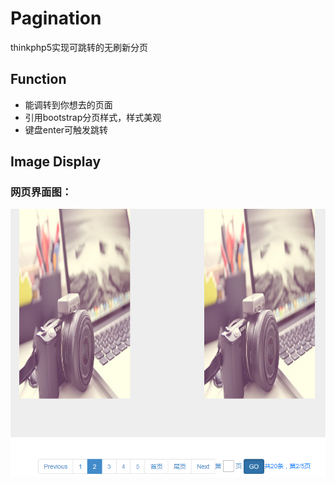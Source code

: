 # Pagination
thinkphp5实现可跳转的无刷新分页
## Function
* 能调转到你想去的页面
* 引用bootstrap分页样式，样式美观
* 键盘enter可触发跳转
## Image Display
### 网页界面图：
<img src="https://github.com/sunshinexyp/Pagination/blob/master/display.png">


